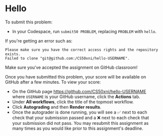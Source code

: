 # Hello

To submit this problem:

* In your Codespace, run `submit50 PROBLEM`, replacing `PROBLEM` with `hello`.

If you're getting an error such as:

```
Please make sure you have the correct access rights and the repository exists.
Failed to clone "git@github.com:/CS50xni/hello-USERNAME".
```

Make sure you've accepted the assignment on GitHub classroom!

Once you have submitted this problem, your score will be available on GitHub after a few minutes. To view your score:

* On the GitHub page https://github.com/CS50xni/hello-USERNAME where `USERNAME` is your GitHub username, click the **Actions** tab.
* Under **All workflows**, click the title of the topmost workflow.
* Click **Autograding** and then **Render results**.
* Once the autograder is done running, you will see a ✅ next to each check that your submission passed and a ❌ next to each check that your submission did not pass. You may resubmit this assignment as many times as you would like prior to this assignment's deadline.
